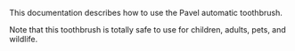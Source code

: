 This documentation describes how to use the Pavel automatic toothbrush.

Note that this toothbrush is totally safe to use for children, adults, pets, and wildlife.
